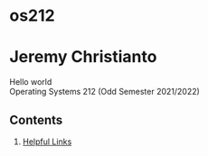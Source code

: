 # os212
# Jeremy Christianto
Hello world<br>
Operating Systems 212 (Odd Semester 2021/2022)

## Contents
1. [Helpful Links](links.md)
